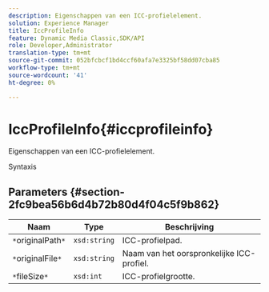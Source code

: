 ```yaml
---
description: Eigenschappen van een ICC-profielelement.
solution: Experience Manager
title: IccProfileInfo
feature: Dynamic Media Classic,SDK/API
role: Developer,Administrator
translation-type: tm+mt
source-git-commit: 052bfcbcf1bd4ccf60afa7e3325bf58dd07cba85
workflow-type: tm+mt
source-wordcount: '41'
ht-degree: 0%

---
```



# IccProfileInfo{#iccprofileinfo}

Eigenschappen van een ICC-profielelement.

Syntaxis

## Parameters {#section-2fc9bea56b6d4b72b80d4f04c5f9b862}

| Naam | Type | Beschrijving |
|---|---|---|
| `*`originalPath`*` | `xsd:string` | ICC-profielpad. |
| `*`originalFile`*` | `xsd:string` | Naam van het oorspronkelijke ICC-profiel. |
| `*`fileSize`*` | `xsd:int` | ICC-profielgrootte. |

